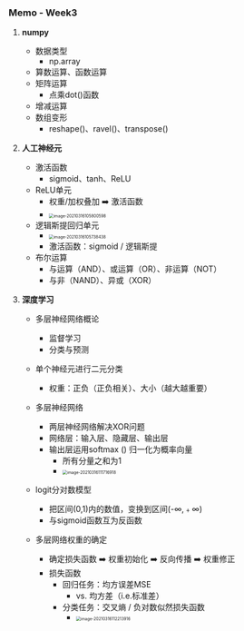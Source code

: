 ### Memo - Week3

1. **numpy**

   * 数据类型
     * np.array
   * 算数运算、函数运算
   * 矩阵运算
     * 点乘dot()函数
   * 增减运算
   * 数组变形
     * reshape()、ravel()、transpose()

2. **人工神经元**

   * 激活函数
     * sigmoid、tanh、ReLU
   * ReLU单元
     * 权重/加权叠加 ➡️ 激活函数
     * <img src="/Users/zhengyufei/Library/Application Support/typora-user-images/image-20210316105800598.png" alt="image-20210316105800598" style="zoom:50%;" />
   * 逻辑斯提回归单元
     * <img src="/Users/zhengyufei/Library/Application Support/typora-user-images/image-20210316105738438.png" alt="image-20210316105738438" style="zoom:50%;" />
     * 激活函数：sigmoid / 逻辑斯提
   * 布尔运算
     * 与运算（AND）、或运算（OR）、非运算（NOT）
     * 与非（NAND）、异或（XOR）

3. **深度学习**

   * 多层神经网络概论
     * 监督学习
     * 分类与预测
   * 单个神经元进行二元分类
     * 权重：正负（正负相关）、大小（越大越重要）
   * 多层神经网络
     * 两层神经网络解决XOR问题
     * 网络层：输入层、隐藏层、输出层
     * 输出层运用softmax () 归一化为概率向量
       * 所有分量之和为1
       * <img src="/Users/zhengyufei/Library/Application Support/typora-user-images/image-20210316111716918.png" alt="image-20210316111716918" style="zoom:50%;" />

   * logit分对数模型
     * 把区间(0,1)内的数值，变换到区间(-∞,﹢∞)
     * 与sigmoid函数互为反函数
   * 多层网络权重的确定
     * 确定损失函数 ➡️ 权重初始化 ➡️ 反向传播 ➡️ 权重修正
     * 损失函数
       * 回归任务：均方误差MSE
         * vs. 均方差（i.e.标准差）
       * 分类任务：交叉熵 / 负对数似然损失函数
         * <img src="/Users/zhengyufei/Library/Application Support/typora-user-images/image-20210316112213916.png" alt="image-20210316112213916" style="zoom:50%;" />